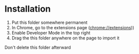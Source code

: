 
Installation
============

1. Put this folder somewhere permanent
2. In Chrome, go to the extensions page (<a href='chrome://extensions'>chrome://extensions</a>))
2. Enable Developer Mode in the top right
3. Drag the this folder anywhere on the page to import it

Don't delete this folder afterward
